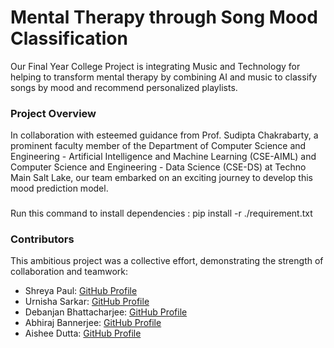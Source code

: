 # Mental Therapy through Song Mood Classification
Our Final Year College Project is integrating Music and Technology for helping to transform mental therapy by combining AI and music to 
classify songs by mood and recommend personalized playlists.

### Project Overview

In collaboration with esteemed guidance from Prof. Sudipta Chakrabarty, a prominent faculty member of the Department of Computer Science and Engineering - Artificial Intelligence and Machine Learning (CSE-AIML) and Computer Science and Engineering - Data Science (CSE-DS) at Techno Main Salt Lake, our team embarked on an exciting journey to develop this mood prediction model.
###
Run this command to install dependencies : pip install -r ./requirement.txt
### Contributors

This ambitious project was a collective effort, demonstrating the strength of collaboration and teamwork:

- Shreya Paul: [GitHub Profile](https://github.com/Shreyaa5)
- Urnisha Sarkar: [GitHub Profile](https://github.com/Urnisha2002)
- Debanjan Bhattacharjee: [GitHub Profile](https://github.com/collegecoder25)
- Abhiraj Bannerjee: [GitHub Profile](https://github.com/Wriki-tmsl)
- Aishee Dutta: [GitHub Profile](https://github.com/Aishee23)
